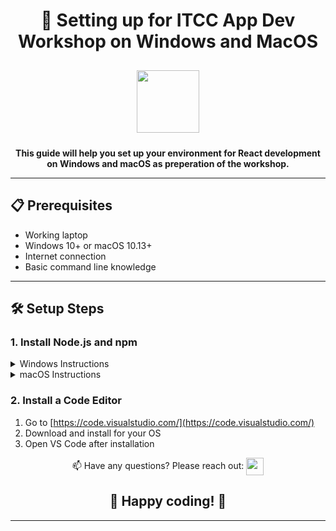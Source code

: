 <div align="center">

<h1>🚀 Setting up for ITCC App Dev Workshop on Windows and MacOS</h1>

<div id="header">
  <img src="https://media1.giphy.com/media/v1.Y2lkPTc5MGI3NjExMDB5YzljczBpcWV1Z2kxc3cxdXBveDg2dmc2Y2Q1Ym5pMXc3dHo5NCZlcD12MV9pbnRlcm5hbF9naWZfYnlfaWQmY3Q9Zw/KEYMsj2LcXzfcTP5ii/giphy.webp" width="100" style="margin: 10px;"/>
</div>

<p><strong>This guide will help you set up your environment for React development on Windows and macOS as preperation of the workshop.</strong></p>

</div>


---

## 📋 Prerequisites

- Working laptop
- Windows 10+ or macOS 10.13+
- Internet connection
- Basic command line knowledge

---

## 🛠️ Setup Steps

### 1. Install Node.js and npm

<details>
<summary>Windows Instructions</summary>

### Accessing the Command Prompt

1. Press `Win + R` to open the Run dialog.
2. Type `cmd` and press `Enter` to open the Command Prompt.

### Accessing PowerShell

1. Press `Win + X` to open the Power User menu.
2. Select `Windows PowerShell` or `Windows PowerShell (Admin)`.
3. If prompted, click `Yes` to allow the PowerShell to make changes to your device.

### Installation Steps

1. Visit [https://nodejs.org/](https://nodejs.org/)
2. Download and install the LTS version.

### Alternative: Using PowerShell or Command Prompt

1. Open PowerShell or Command Prompt.
2. Check the current execution policy:
    ```powershell
    Get-ExecutionPolicy
    ```
    - If the output is `Restricted`, then set the execution policy to `AllSigned`:
    ```powershell
    Set-ExecutionPolicy AllSigned
    ```
    - You will be prompted to confirm the change. Type `A` and press `Enter` to confirm.
3. Install Chocolatey (a package manager for Windows):
    ```powershell
    Set-ExecutionPolicy Bypass -Scope Process -Force; [System.Net.ServicePointManager]::SecurityProtocol = [System.Net.ServicePointManager]::SecurityProtocol -bor 3072; iex ((New-Object System.Net.WebClient).DownloadString('https://community.chocolatey.org/install.ps1'))
    ```
4. Use Chocolatey to install Node.js:
    ```
    choco install -y --force nodejs-lts
    ```
### Verify installation:
    ```
    node --version
    npm --version
    ```
</details>

<details>
<summary>macOS Instructions</summary>

### Accessing the Terminal

1. Open Finder.
2. Navigate to the `Applications` folder.
3. Open the `Utilities` folder.
4. Double-click on `Terminal` to open it.

### Installation Steps

1. Install Homebrew:
   ```bash
   /bin/bash -c "$(curl -fsSL https://raw.githubusercontent.com/Homebrew/install/HEAD/install.sh)"
   ```
2. Install Node.js:
   ```bash
   brew install node
   ```
3. Verify installation:
   ```bash
   node --version
   npm --version
   ```
</details>

### 2. Install a Code Editor

1. Go to [https://code.visualstudio.com/](https://code.visualstudio.com/)
2. Download and install for your OS
3. Open VS Code after installation


<div align="center"> 
📫 Have any questions? Please reach out:
    <a href="mailto:kfnchx@umsl.edu">
    <img src="https://cdn-icons-png.flaticon.com/512/552/552486.png" width="28" height="28" style="vertical-align: middle;"/>
  </a>
</div>

<div align="center">
  <h2>🎉 Happy coding! 🎉</h2>
</div>

---